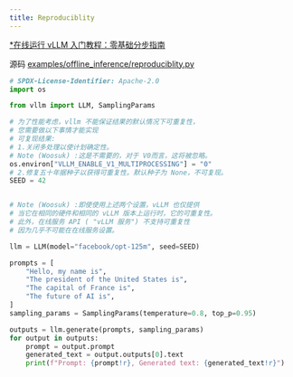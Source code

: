 ```yaml
---
title: Reproduciblity
---
```


[*在线运行 vLLM 入门教程：零基础分步指南](https://openbayes.com/console/public/tutorials/rXxb5fZFr29?utm_source=vLLM-CNdoc&utm_medium=vLLM-CNdoc-V1&utm_campaign=vLLM-CNdoc-V1-25ap)

源码 [examples/offline_inference/reproduciblity.py](https://github.com/vllm-project/vllm/blob/main/examples/offline_inference/reproduciblity.py)

```python
# SPDX-License-Identifier: Apache-2.0
import os

from vllm import LLM, SamplingParams

# 为了性能考虑，vllm 不能保证结果的默认情况下可重复性，
# 您需要做以下事情才能实现
# 可复现结果:
# 1.关闭多处理以使计划确定性。
# Note (Woosuk) :这是不需要的，对于 V0而言，这将被忽略。
os.environ["VLLM_ENABLE_V1_MULTIPROCESSING"] = "0"
# 2.修复五十年据种子以获得可重复性。默认种子为 None，不可复现。
SEED = 42


# Note (Woosuk) :即使使用上述两个设置，vLLM 也仅提供
# 当它在相同的硬件和相同的 vLLM 版本上运行时，它的可重复性。
# 此外，在线服务 API ( "vLLM 服务") 不支持可重复性
# 因为几乎不可能在在线服务设置。

llm = LLM(model="facebook/opt-125m", seed=SEED)

prompts = [
    "Hello, my name is",
    "The president of the United States is",
    "The capital of France is",
    "The future of AI is",
]
sampling_params = SamplingParams(temperature=0.8, top_p=0.95)

outputs = llm.generate(prompts, sampling_params)
for output in outputs:
    prompt = output.prompt
    generated_text = output.outputs[0].text
    print(f"Prompt: {prompt!r}, Generated text: {generated_text!r}")

```

